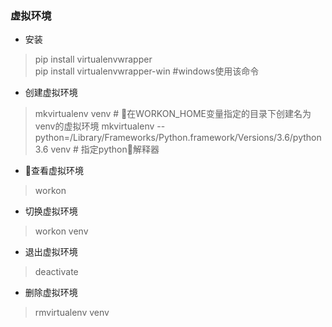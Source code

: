 ### 虚拟环境

+ 安装
> pip install virtualenvwrapper  
> pip install virtualenvwrapper-win #windows使用该命令

+ 创建虚拟环境
> mkvirtualenv venv # 在WORKON_HOME变量指定的目录下创建名为venv的虚拟环境 
> mkvirtualenv --python=/Library/Frameworks/Python.framework/Versions/3.6/python3.6 venv # 指定python解释器

+ 查看虚拟环境
> workon

+ 切换虚拟环境
> workon venv

+ 退出虚拟环境 
> deactivate

+ 删除虚拟环境
> rmvirtualenv venv

